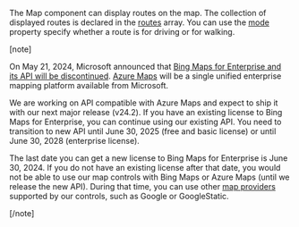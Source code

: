 The Map component can display routes on the map. The collection of displayed routes is declared in the [routes](/Documentation/ApiReference/UI_Components/dxMap/Configuration/routes/) array. You can use the [mode](/Documentation/ApiReference/UI_Components/dxMap/Configuration/routes/#mode) property specify whether a route is for driving or for walking.
<!--split-->

[note]

On May 21, 2024, Microsoft announced that [Bing Maps for Enterprise and its API will be discontinued](https://www.microsoft.com/en-us/maps/bing-maps/discontinued-services). [Azure Maps](https://azure.microsoft.com/en-us/products/azure-maps/) will be a single unified enterprise mapping platform available from Microsoft.

We are working on API compatible with Azure Maps and expect to ship it with our next major release (v24.2).
If you have an existing license to Bing Maps for Enterprise, you can continue using our existing API. You need to transition to new API until June 30, 2025 (free and basic license) or until June 30, 2028 (enterprise license).

The last date you can get a new license to Bing Maps for Enterprise is June 30, 2024. If you do not have an existing license after that date, you would not be able to use our map controls with Bing Maps or Azure Maps (until we release the new API). During that time, you can use other [map providers](/Documentation/ApiReference/UI_Components/dxMap/Types/#MapProvider) supported by our controls, such as Google or GoogleStatic.

[/note]